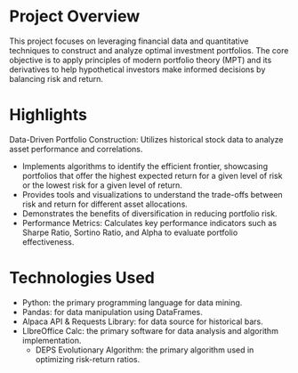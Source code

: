 # Project Overview
This project focuses on leveraging financial data and quantitative techniques to construct and analyze optimal investment portfolios. The core objective is to apply principles of modern portfolio theory (MPT) and its derivatives to help hypothetical investors make informed decisions by balancing risk and return.

# Highlights
Data-Driven Portfolio Construction: Utilizes historical stock data to analyze asset performance and correlations.
  - Implements algorithms to identify the efficient frontier, showcasing portfolios that offer the highest expected return for a given level of risk or the lowest risk for a given level of return.
  - Provides tools and visualizations to understand the trade-offs between risk and return for different asset allocations.
  - Demonstrates the benefits of diversification in reducing portfolio risk.
  - Performance Metrics: Calculates key performance indicators such as Sharpe Ratio, Sortino Ratio, and Alpha to evaluate portfolio effectiveness.

# Technologies Used
  - Python: the primary programming language for data mining.
  - Pandas: for data manipulation using DataFrames.
  - Alpaca API & Requests Library: for data source for historical bars.
  - LIbreOffice Calc: the primary software for data analysis and algorithm implementation.
     - DEPS Evolutionary Algorithm: the primary algorithm used in optimizing risk-return ratios.
